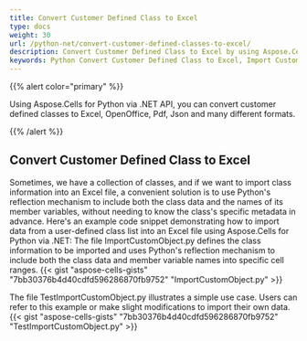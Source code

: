 ```yaml
---
title: Convert Customer Defined Class to Excel
type: docs
weight: 30
url: /python-net/convert-customer-defined-classes-to-excel/
description: Convert Customer Defined Class to Excel by using Aspose.Cells for Python via .NET API.
keywords: Python Convert Customer Defined Class to Excel, Import Customer Defined Class to Excel in Python via NET, Python Convert Customer Defined Class to xlsx, Load for import Customer Defined Class to Excel.
---
```


{{% alert color="primary" %}}

Using Aspose.Cells for Python via .NET API, you can convert customer defined classes to Excel, OpenOffice, Pdf, Json and many different formats.

{{% /alert %}}

## **Convert Customer Defined Class to Excel**
Sometimes, we have a collection of classes, and if we want to import class information into an Excel file, a convenient solution is to use Python's reflection mechanism to include both the class data and the names of its member variables, without needing to know the class's specific metadata in advance.
Here's an example code snippet demonstrating how to import data from a user-defined class list into an Excel file using Aspose.Cells for Python via .NET:
The file ImportCustomObject.py defines the class information to be imported and uses Python's reflection mechanism to include both the class data and member variable names into specific cell ranges.
{{< gist "aspose-cells-gists" "7bb30376b4d40cdfd596286870fb9752" "ImportCustomObject.py" >}}

The file TestImportCustomObject.py illustrates a simple use case. Users can refer to this example or make slight modifications to import their own data.
{{< gist "aspose-cells-gists" "7bb30376b4d40cdfd596286870fb9752" "TestImportCustomObject.py" >}}